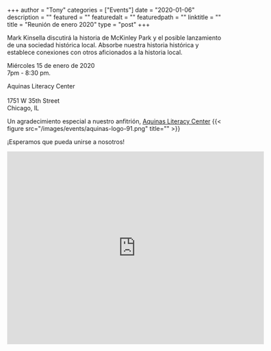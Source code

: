 
+++
author = "Tony"
categories = ["Events"]
date = "2020-01-06"
description = ""
featured = ""
featuredalt = ""
featuredpath = ""
linktitle = ""
title = "Reunión de enero 2020"
type = "post"
+++


Mark Kinsella discutirá la historia de McKinley Park y el posible lanzamiento de una sociedad histórica local. Absorbe nuestra historia histórica y establece conexiones con otros aficionados a la historia local.

Miércoles 15 de enero de 2020</br>
7pm - 8:30 pm.

Aquinas Literacy Center<br/>  
1751 W 35th Street<br/> 
Chicago, IL <br/> 


Un agradecimiento especial a nuestro anfitrión,  <a href="http://aquinasliteracycenter.org/"> Aquinas Literacy Center</a>
{{< figure src="/images/events/aquinas-logo-91.png" title="" >}}

¡Esperamos que pueda unirse a nosotros!

<iframe src="https://www.google.com/maps/embed?pb=!1m14!1m8!1m3!1d11891.643657303086!2d-87.6700362!3d41.8302164!3m2!1i1024!2i768!4f13.1!3m3!1m2!1s0x0%3A0xf41b156f810bbed5!2sAquinas%20Literacy%20Center!5e0!3m2!1sen!2sus!4v1578756874576!5m2!1sen!2sus" width="600" height="450" frameborder="0" style="border:0;" allowfullscreen=""></iframe>
<br/>
<br/>
